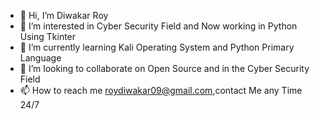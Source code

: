 - 👋 Hi, I’m Diwakar Roy
- 👀 I’m interested in Cyber Security Field and Now working in Python Using Tkinter
- 🌱 I’m currently learning Kali Operating System and Python Primary Language
- 💞️ I’m looking to collaborate on Open Source and in  the Cyber Security Field
- 📫 How to reach me roydiwakar09@gmail.com,contact Me any Time 24/7

<!---
kalidiwakar/kalidiwakar is a ✨ special ✨ repository because its `README.md` (this file) appears on your GitHub profile.
You can click the Preview link to take a look at your changes.
--->
